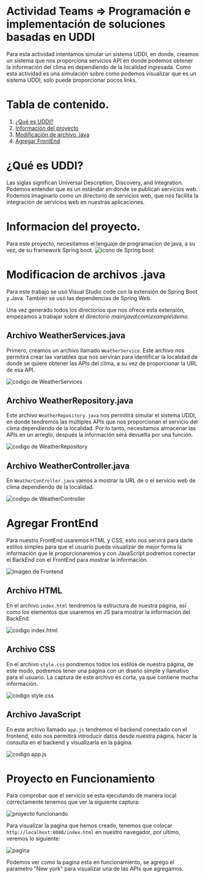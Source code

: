 
# Actividad Teams => Programación e implementación de soluciones basadas en UDDI
Para esta actividad intentamos simular un sistema UDDI, en donde, creamos un sistema que nos proporciona servicios API en donde podemos obtener la información del clima en dependiendo de la localidad ingresada. Como esta actividad es una simulación sobre como podemos visualizar que es un sistema UDDI, solo puede proporcionar pocos links.

# Tabla de contenido.
1. [¿Qué es UDDI?](#qué-es-uddi)
2. [Información del proyecto](#informacion-del-proyecto)
3. [Modificación de archivo .java](#modificacion-de-archivos-java)
4. [Agregar FrontEnd](#agregar-frontend)

# ¿Qué es UDDI?
Las siglas significan Universal Description, Discovery, and Integration. Podemos entender que es un estándar en donde se publican servicios web. Podemos imaginarlo como un directorio de servicios web, que nos facilita la integración de servicios web en nuestras aplicaciones.

# Informacion del proyecto.
Para este proyecto, necesitamos el lenguaje de programacion de java, a su vez, de su framework Spring boot.
![icono de Spring boot](img/springboot.png)

# Modificacion de archivos .java
Para este trabajo se usó Visual Studio code con la extensión de Spring Boot y Java. También se usó las dependencias de Spring Web.

Una vez generado todos los directorios que nos ofrece esta extensión, empezamos a trabajar sobre el directorio *main\java\com\example\demo*.

## Archivo WeatherServices.java
Primero, creamos un archivo llamado `WeatherService`. Este archivo nos permitirá crear las variables que nos servirán para identificar la localidad de donde se quiere obtener las APIs del clima, a su vez de proporcionar la URL de esa API.

![codigo de WeatherServices](img/weatherServices.png)

## Archivo WeatherRepository.java
Este archivo `WeatherRepository.java` nos permitirá simular el sistema UDDI, en donde tendremos las múltiples APIs que nos proporcionan el servicio del clima dependiendo de la localidad. Por lo tanto, necesitamos almacenar las APIs en un arreglo, después la información será devuelta por una función.

![codigo de WeatherRepository](img/weatherRepository.png)

## Archivo WeatherController.java
En `WeatherController.java` vamos a mostrar la URL de o el servicio web de clima dependiendo de la localidad.

![codigo de WeatherController](img/weatherController.png)

# Agregar FrontEnd
Para nuestro FrontEnd usaremos HTML y CSS, esto nos servirá para darle estilos simples para que el usuario pueda visualizar de mejor forma la información que le proporcionaremos y con JavaScript podremos conectar el BackEnd con el FrontEnd para mostrar la información.

![Imagen de Frontend](img/FrontEnd.jpg)

## Archivo HTML
En el archivo `index.html` tendremos la estructura de nuestra página, así como los elementos que usaremos en JS para mostrar la información del BackEnd.

![codigo index.html](img/Html.png)

## Archivo CSS
En el archivo `style.css` pondremos todos los estilos de nuestra página, de este modo, podremos tener una página con un diseño simple y llamativo para el usuario. La captura de este archivo es corta, ya que contiene mucha información.

![codigo style.css](img/styles.png)

## Archivo JavaScript
En este archivo llamado `app.js` tendremos el backend conectado con el frontend, esto nos permitirá introducir datos desde nuestra página, hacer la consulta en el backend y visualizarla en la página.

![codigo app.js](img/js.png)

# Proyecto en Funcionamiento
Para comprobar que el servicio se esta ejecutando de manera local correctamente tenemos que ver la siguiente captura:

![proyecto funcionando](img/funcionando.png)

Para visualizar la pagina que hemos creado, tenemos que colocar `http://localhost:8080/index.html` en nuestro navegador, por ultimo, veremos lo siguiente:

![pagina](img/pagina.png)

Podemos ver como la pagina esta en funcionamiento, se agrego el parametro "New york" para visualizar una de las APIs que agregamos.
